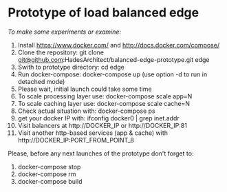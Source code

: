 # Prototype of load balanced edge

*To make some experiments or examine:*

1. Install https://www.docker.com/ and http://docs.docker.com/compose/
2. Clone the repository: git clone git@github.com:HadesArchitect/balanced-edge-prototype.git edge
3. Swith to prototype directory: cd edge
4. Run docker-compose: docker-compose up (use option -d to run in detached mode)
5. Please wait, initial launch could take some time
6. To scale processing layer use: docker-compose scale app=N 
7. To scale caching layer use: docker-compose scale cache=N
8. Check actual situation with: docker-compose ps
9. get your docker IP with:  ifconfig docker0 | grep inet.addr
10. Visit balancers at http://DOCKER_IP or http://DOCKER_IP:81
11. Visit another http-based services (app & cache) with http://DOCKER_IP:PORT_FROM_POINT_8

Please, before any next launches of the prototype don't forget to:

1. docker-compose stop
2. docker-compose rm
3. docker-compose build
